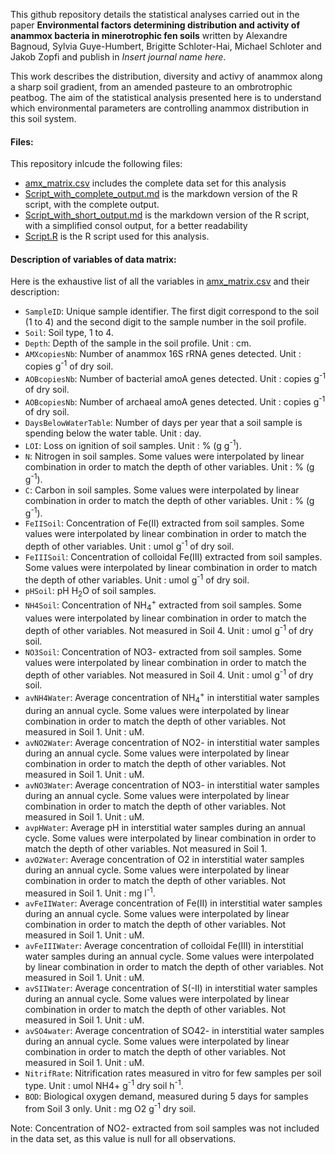 This github repository details the statistical analyses carried out in the paper **Environmental factors determining distribution and activity of anammox bacteria in minerotrophic fen soils** written by Alexandre Bagnoud, Sylvia Guye-Humbert, Brigitte Schloter-Hai, Michael Schloter and Jakob Zopfi and publish in *Insert journal name here*.

This work describes the distribution, diversity and activy of anammox along a sharp soil gradient, from an amended pasteure to an ombrotrophic peatbog. The aim of the statistical analysis presented here is to understand which environmental parameters are controlling anammox distribution in this soil system.

#### Files:
This repository inlcude the following files:

* [amx_matrix.csv](amx_matrix.csv) includes the complete data set for this analysis
* [Script_with_complete_output.md](Script_with_complete_output.md) is the markdown version of the R script, with the complete output.
* [Script_with_short_output.md](Script_with_short_output.md) is the markdown version of the R script, with a simplified consol output, for a better readability
* [Script.R](Script.R]) is the R script used for this analysis.

#### Description of variables of data matrix:

Here is the exhaustive list of all the variables in [amx_matrix.csv](amx_matrix.csv) and their description:

* ```SampleID```: Unique sample identifier. The first digit correspond to the soil (1 to 4) and the second digit to the sample number in the soil profile.
* ```Soil```: Soil type, 1 to 4.
* ```Depth```: Depth of the sample in the soil profile. Unit : cm.
* ```AMXcopiesNb```: Number of anammox 16S rRNA genes detected. Unit : copies g<sup>-1</sup> of dry soil.
* ```AOBcopiesNb```: Number of bacterial amoA genes detected. Unit : copies g<sup>-1</sup> of dry soil. 
* ```AOBcopiesNb```: Number of archaeal amoA genes detected. Unit : copies g<sup>-1</sup> of dry soil.
* ```DaysBelowWaterTable```: Number of days per year that a soil sample is spending below the water table. Unit : day.
* ```LOI```: Loss on ignition of soil samples. Unit : % (g g<sup>-1</sup>).
* ```N```: Nitrogen in soil samples. Some values were interpolated by linear combination in order to match the depth of other variables. Unit : % (g g<sup>-1</sup>).
* ```C```: Carbon in soil samples. Some values were interpolated by linear combination in order to match the depth of other variables. Unit : % (g g<sup>-1</sup>).
* ```FeIISoil```: Concentration of Fe(II) extracted from soil samples. Some values were interpolated by linear combination in order to match the depth of other variables. Unit : umol g<sup>-1</sup> of dry soil.
* ```FeIIISoil```:  Concentration of colloidal Fe(III) extracted from soil samples. Some values were interpolated by linear combination in order to match the depth of other variables. Unit : umol g<sup>-1</sup> of dry soil.
* ```pHSoil```: pH H<sub>2</sub>O of soil samples.
* ```NH4Soil```:  Concentration of NH<sub>4</sub><sup>+</sup> extracted from soil samples. Some values were interpolated by linear combination in order to match the depth of other variables. Not measured in Soil 4. Unit : umol g<sup>-1</sup> of dry soil.
* ```NO3Soil```:  Concentration of NO3- extracted from soil samples. Some values were interpolated by linear combination in order to match the depth of other variables. Not measured in Soil 4. Unit : umol g<sup>-1</sup> of dry soil.
* ```avNH4Water```: Average concentration of NH<sub>4</sub><sup>+</sup> in interstitial water samples during an annual cycle. Some values were interpolated by linear combination in order to match the depth of other variables. Not measured in Soil 1. Unit : uM.
* ```avNO2Water```: Average concentration of NO2- in interstitial water samples during an annual cycle. Some values were interpolated by linear combination in order to match the depth of other variables. Not measured in Soil 1. Unit : uM.
* ```avNO3Water```: Average concentration of NO3- in interstitial water samples during an annual cycle. Some values were interpolated by linear combination in order to match the depth of other variables. Not measured in Soil 1. Unit : uM.
* ```avpHWater```:  Average pH in interstitial water samples during an annual cycle. Some values were interpolated by linear combination in order to match the depth of other variables. Not measured in Soil 1.
* ```avO2Water```: 	Average concentration of O2 in interstitial water samples during an annual cycle. Some values were interpolated by linear combination in order to match the depth of other variables. Not measured in Soil 1. Unit : mg l<sup>-1</sup>.
* ```avFeIIWater```: Average concentration of Fe(II) in interstitial water samples during an annual cycle. Some values were interpolated by linear combination in order to match the depth of other variables. Not measured in Soil 1. Unit : uM. 
* ```avFeIIIWater```: Average concentration of colloidal Fe(III) in interstitial water samples during an annual cycle. Some values were interpolated by linear combination in order to match the depth of other variables. Not measured in Soil 1. Unit : uM.
* ```avSIIWater```: Average concentration of S(-II) in interstitial water samples during an annual cycle. Some values were interpolated by linear combination in order to match the depth of other variables. Not measured in Soil 1. Unit : uM.
* ```avSO4water```: Average concentration of SO42- in interstitial water samples during an annual cycle. Some values were interpolated by linear combination in order to match the depth of other variables. Not measured in Soil 1. Unit : uM.
* ```NitrifRate```: Nitrification rates measured in vitro for few samples per soil type. Unit : umol NH4+ g<sup>-1</sup> dry soil h<sup>-1</sup>.
* ```BOD```: Biological oxygen demand, measured during 5 days for samples from Soil 3 only. Unit : mg O2 g<sup>-1</sup> dry soil.

Note: Concentration of NO2- extracted from soil samples was not included in the data set, as this value is null for all observations.
